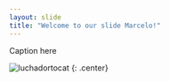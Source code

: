 ```yaml
---
layout: slide
title: "Welcome to our slide Marcelo!"
---
```


Caption here

![luchadortocat](https://octodex.github.com/images/luchadortocat.png)
{: .center}
